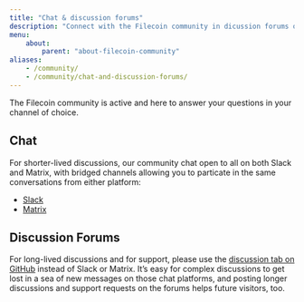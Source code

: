 ```yaml
---
title: "Chat & discussion forums"
description: "Connect with the Filecoin community in dicussion forums or on IRC"
menu:
    about:
        parent: "about-filecoin-community"
aliases:
    - /community/
    - /community/chat-and-discussion-forums/
---
```


The Filecoin community is active and here to answer your questions in your channel of choice.

## Chat

For shorter-lived discussions, our community chat open to all on both Slack and Matrix, with bridged channels allowing you to particate in the same conversations from either platform:

- [Slack](https://filecoin.io/slack/)
- [Matrix](https://riot.im/app/#/group/+filecoin:matrix.org)

## Discussion Forums

For long-lived discussions and for support, please use the [discussion tab on GitHub](https://github.com/filecoin-project/community#forums) instead of Slack or Matrix. It’s easy for complex discussions to get lost in a sea of new messages on those chat platforms, and posting longer discussions and support requests on the forums helps future visitors, too.

